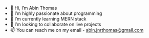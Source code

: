 - 👋 Hi, I’m Abin Thomas
- 👀 I’m highly passionate about programming
- 🌱 I’m currently learning MERN stack
- 💞️ I’m looking to collaborate on live projects
- 📫 You can reach me on my email - abin.jnrthomas@gmail.com


